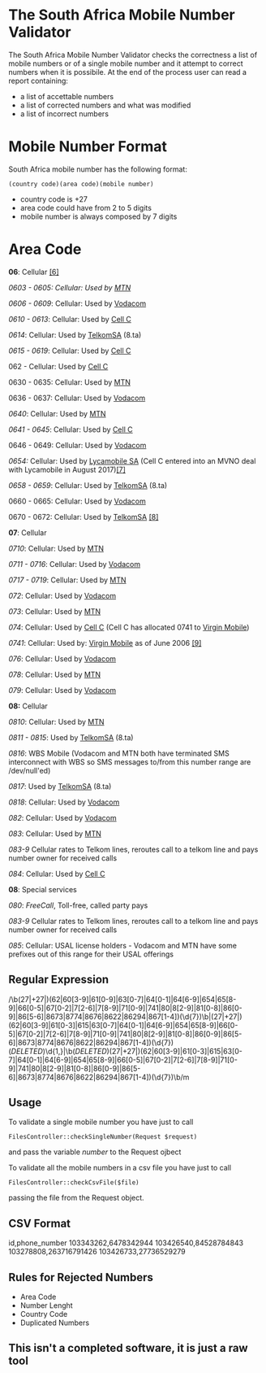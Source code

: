 ﻿# The South Africa Mobile Number Validator
The South Africa Mobile Number Validator checks the correctness a list of mobile numbers or of a single mobile number and it attempt to correct numbers when it is possibile. At the end of the process user can read a report containing:

 - a list of accettable numbers
 - a list of corrected numbers and what was modified
 - a list of incorrect numbers


# Mobile Number Format
South Africa mobile number has the following format:

    (country code)(area code)(mobile number)

 - country code is +27  
 - area code could have from 2 to 5 digits 
 - mobile number is always composed by 7 digits
 
# Area Code 
**06**: Cellular [[6]](https://en.wikipedia.org/wiki/Telephone_numbers_in_South_Africa#cite_note-:0-6)

_0603 - 0605: Cellular: Used by [MTN](https://en.wikipedia.org/wiki/MTN_(South_Africa) "MTN (South Africa)")_

_0606 - 0609_: Cellular: Used by [Vodacom](https://en.wikipedia.org/wiki/Vodacom "Vodacom")

_0610 - 0613_: Cellular: Used by [Cell C](https://en.wikipedia.org/wiki/Cell_C "Cell C")

_0614_: Cellular: Used by [TelkomSA](https://en.wikipedia.org/wiki/Telkom_(South_Africa) "Telkom (South Africa)") (8.ta)

_0615 - 0619_: Cellular: Used by [Cell C](https://en.wikipedia.org/wiki/Cell_C "Cell C")

062 - Cellular: Used by [Cell C](https://en.wikipedia.org/wiki/Cell_C "Cell C")

0630 - 0635: Cellular: Used by [MTN](https://en.wikipedia.org/wiki/MTN_(South_Africa) "MTN (South Africa)")

0636 - 0637: Cellular: Used by [Vodacom](https://en.wikipedia.org/wiki/Vodacom "Vodacom")

_0640_: Cellular: Used by [MTN](https://en.wikipedia.org/wiki/MTN_(South_Africa) "MTN (South Africa)")

_0641 - 0645_: Cellular: Used by [Cell C](https://en.wikipedia.org/wiki/Cell_C "Cell C")

0646 - 0649: Cellular: Used by [Vodacom](https://en.wikipedia.org/wiki/Vodacom "Vodacom")

_0654:_ Cellular: Used by [Lycamobile SA](http://www.lycamobile.co.za/en/) (Cell C entered into an MVNO deal with Lycamobile in August 2017)[[7]](https://en.wikipedia.org/wiki/Telephone_numbers_in_South_Africa#cite_note-7)

_0658 - 0659_: Cellular: Used by [TelkomSA](https://en.wikipedia.org/wiki/Telkom_(South_Africa) "Telkom (South Africa)") (8.ta)

0660 - 0665: Cellular: Used by [Vodacom](https://en.wikipedia.org/wiki/Vodacom "Vodacom")

0670 - 0672: Cellular: Used by [TelkomSA](https://en.wikipedia.org/wiki/Telkom_(South_Africa) "Telkom (South Africa)") [[8]](https://en.wikipedia.org/wiki/Telephone_numbers_in_South_Africa#cite_note-8)

**07**: Cellular

_0710_: Cellular: Used by [MTN](https://en.wikipedia.org/wiki/MTN_(South_Africa) "MTN (South Africa)")

_0711 - 0716_: Cellular: Used by [Vodacom](https://en.wikipedia.org/wiki/Vodacom "Vodacom")

_0717 - 0719_: Cellular: Used by [MTN](https://en.wikipedia.org/wiki/MTN_(South_Africa) "MTN (South Africa)")

_072_: Cellular: Used by [Vodacom](https://en.wikipedia.org/wiki/Vodacom "Vodacom")

_073_: Cellular: Used by [MTN](https://en.wikipedia.org/wiki/MTN_(South_Africa) "MTN (South Africa)")

_074_: Cellular: Used by [Cell C](https://en.wikipedia.org/wiki/Cell_C "Cell C") (Cell C has allocated 0741 to [Virgin Mobile](https://en.wikipedia.org/wiki/Virgin_Mobile_South_Africa "Virgin Mobile South Africa"))

_0741_: Cellular: Used by: [Virgin Mobile](https://en.wikipedia.org/wiki/Virgin_Mobile_South_Africa "Virgin Mobile South Africa") as of June 2006 [[9]](https://en.wikipedia.org/wiki/Telephone_numbers_in_South_Africa#cite_note-9)

_076_: Cellular: Used by [Vodacom](https://en.wikipedia.org/wiki/Vodacom "Vodacom")

_078_: Cellular: Used by [MTN](https://en.wikipedia.org/wiki/MTN_(South_Africa) "MTN (South Africa)")

_079_: Cellular: Used by [Vodacom](https://en.wikipedia.org/wiki/Vodacom "Vodacom")

**08:** Cellular

_0810_: Cellular: Used by [MTN](https://en.wikipedia.org/wiki/MTN_(South_Africa) "MTN (South Africa)")

_0811 - 0815_: Used by [TelkomSA](https://en.wikipedia.org/wiki/Telkom_(South_Africa) "Telkom (South Africa)") (8.ta)

_0816_: WBS Mobile (Vodacom and MTN both have terminated SMS interconnect with WBS so SMS messages to/from this number range are /dev/null'ed)

_0817_: Used by [TelkomSA](https://en.wikipedia.org/wiki/Telkom_(South_Africa) "Telkom (South Africa)") (8.ta)

_0818_: Cellular: Used by [Vodacom](https://en.wikipedia.org/wiki/Vodacom "Vodacom")

_082_: Cellular: Used by [Vodacom](https://en.wikipedia.org/wiki/Vodacom "Vodacom")

_083_: Cellular: Used by [MTN](https://en.wikipedia.org/wiki/MTN_(South_Africa) "MTN (South Africa)")

_083-9_ Cellular rates to Telkom lines, reroutes call to a telkom line and pays number owner for received calls

_084_: Cellular: Used by [Cell C](https://en.wikipedia.org/wiki/Cell_C "Cell C")

**08**: Special services

_080_: _FreeCall_, Toll-free, called party pays

_083-9_ Cellular rates to Telkom lines, reroutes call to a telkom line and pays number owner for received calls

_085_: Cellular: USAL license holders - Vodacom and MTN have some prefixes out of this range for their USAL offerings

## Regular Expression

/\b(27|\+27|)(62|60[3-9]|61[0-9]|63[0-7]|64[0-1]|64[6-9]|654|65[8-9]|66[0-5]|67[0-2]|7[2-6]|7[8-9]|71[0-9]|741|80|8[2-9]|81[0-8]|86[0-9]|86[5-6]|8673|8774|8676|8622|86294|867[1-4])(\d{7})\b|(27|\+27|)(62|60[3-9]|61[0-3]|615|63[0-7]|64[0-1]|64[6-9]|654|65[8-9]|66[0-5]|67[0-2]|7[2-6]|7[8-9]|71[0-9]|741|80|8[2-9]|81[0-8]|86[0-9]|86[5-6]|8673|8774|8676|8622|86294|867[1-4])(\d{7})(_DELETED_)\d{1,}|\b(_DELETED_)(27|\+27|)(62|60[3-9]|61[0-3]|615|63[0-7]|64[0-1]|64[6-9]|654|65[8-9]|66[0-5]|67[0-2]|7[2-6]|7[8-9]|71[0-9]|741|80|8[2-9]|81[0-8]|86[0-9]|86[5-6]|8673|8774|8676|8622|86294|867[1-4])(\d{7})\b/m

## Usage
To validate a single mobile number you have just to call 

    FilesController::checkSingleNumber(Request $request)

and pass the variable *number* to the Request ojbect 

To validate all the mobile numbers in a csv file you have just to call 

    FilesController::checkCsvFile($file)

passing the file from the Request object.

## CSV Format
id,phone_number
103343262,6478342944
103426540,84528784843
103278808,263716791426
103426733,27736529279

## Rules for Rejected Numbers

 - Area Code
 - Number Lenght
 - Country Code
 - Duplicated Numbers


## This isn't a completed software, it is just a raw tool 
